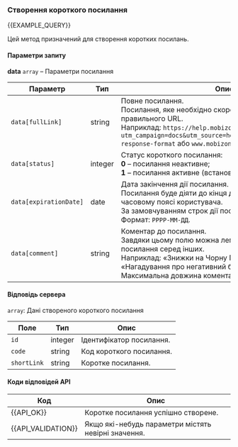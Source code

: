 ### Створення короткого посилання
{{EXAMPLE_QUERY}}

Цей метод призначений для створення коротких посилань.
#### Параметри запиту

**data** `array` – Параметри посилання

 Параметр             | Тип     | Опис
----------------------|---------|-----------
`data[fullLink]`      | string  | Повне посилання.<br>Посилання, яке необхідно скоротити в форматі правильного URL.<br>Наприклад: `https://help.mobizon.com/api-docs/sms-api?utm_campaign=docs&utm_source=help&utm_medium=test#server-response-format` або `www.mobizon.com` 
`data[status]`        | integer | Статус короткого посилання:<br>**0** – посилання неактивне;<br>**1** – посилання активне (встановлено за замовчуванням).
`data[expirationDate]`| date    | Дата закінчення дії посилання.<br>Посилання буде діяти до кінця доби зазначеного дня в часовому поясі користувача.<br>За замовчуванням строк дії посилання не обмежений.<br>Формат: `РРРР-ММ-ДД`.
`data[comment]`       | string  | Коментар до посилання.<br>Завдяки цьому полю можна легко знайти коротке посилання серед інших.<br>Наприклад: «Знижки на Чорну П’ятницю» або «Нагадування про негативний баланс».<br>Максимальна довжина коментаря – 255 символів.

#### Відповідь сервера
`array`: Дані створеного короткого посилання

Поле        | Тип     | Опис
------------|---------|-------------
`id`        | integer | Ідентифікатор посилання.
`code`      | string  | Код короткого посилання.
`shortLink` | string  | Коротке посилання.

#### Коди відповідей API

Код | Опис
----|----
{{API_OK}}         | Коротке посилання успішно створене.
{{API_VALIDATION}} | Якщо які-небудь параметри містять невірні значення.
